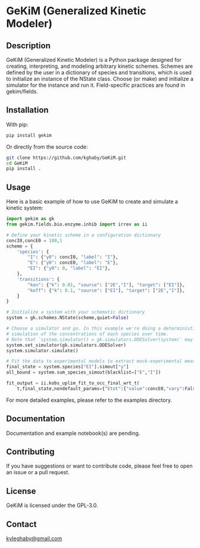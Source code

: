 # GeKiM (Generalized Kinetic Modeler)

## Description

GeKiM (Generalized Kinetic Modeler) is a Python package designed for creating, interpreting, and modeling arbitrary kinetic schemes. Schemes are defined by the user in a dictionary of species and transitions, which is used to initialize an instance of the NState class. Choose (or make) and initialize a simulator for the instance and run it. Field-specific practices are found in gekim/fields.

## Installation

With pip:

```bash
pip install gekim
```

Or directly from the source code:

```bash
git clone https://github.com/kghaby/GeKiM.git
cd GeKiM
pip install .
```

## Usage

Here is a basic example of how to use GeKiM to create and simulate a kinetic system:

```python
import gekim as gk
from gekim.fields.bio.enzyme.inhib import irrev as ii 

# Define your kinetic scheme in a configuration dictionary
concI0,concE0 = 100,1
scheme = {
    'species': {
        "I": {"y0": concI0, "label": "I"},
        "E": {"y0": concE0, "label": "E"},
        "EI": {"y0": 0, "label": "EI"},
    },    
    'transitions': {
        "kon": {"k": 0.01, "source": ["2E","I"], "target": ["EI"]},
        "koff": {"k": 0.1, "source": ["EI"], "target": ["2E","I"]},
    }
}

# Initialize a system with your schematic dictionary
system = gk.schemes.NState(scheme,quiet=False)

# Choose a simulator and go. In this example we're doing a deterministic 
# simulation of the concentrations of each species over time.
# Note that `system.simulator() = gk.simulators.ODESolver(system)` may be more doc-hint friendly
system.set_simulator(gk.simulators.ODESolver)
system.simulator.simulate() 

# Fit the data to experimental models to extract mock-experimental measurements
final_state = system.species["EI"].simout["y"]
all_bound = system.sum_species_simout(blacklist=["E","I"])

fit_output = ii.kobs_uplim_fit_to_occ_final_wrt_t(
    t,final_state,nondefault_params={"Etot":{"value":concE0,"vary":False}})

```

For more detailed examples, please refer to the examples directory.

## Documentation

Documentation and example notebook(s) are pending.

## Contributing

If you have suggestions or want to contribute code, please feel free to open an issue or a pull request.

## License

GeKiM is licensed under the GPL-3.0.

## Contact

<kyleghaby@gmail.com>
